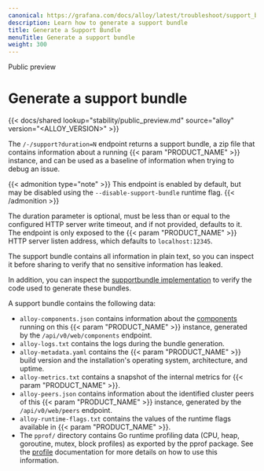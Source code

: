 ```yaml
---
canonical: https://grafana.com/docs/alloy/latest/troubleshoot/support_bundle/
description: Learn how to generate a support bundle
title: Generate a Support Bundle
menuTitle: Generate a support bundle
weight: 300
---
```


<span class="badge docs-labels__stage docs-labels__item">Public preview</span>

# Generate a support bundle

{{< docs/shared lookup="stability/public_preview.md" source="alloy" version="<ALLOY_VERSION>" >}}

The `/-/support?duration=N` endpoint returns a support bundle, a zip file that contains information
about a running {{< param "PRODUCT_NAME" >}} instance, and can be used as a baseline of information when trying
to debug an issue.

{{< admonition type="note" >}}
This endpoint is enabled by default, but may be disabled using the `--disable-support-bundle` runtime flag.
{{< /admonition >}}

The duration parameter is optional, must be less than or equal to the
configured HTTP server write timeout, and if not provided, defaults to it.
The endpoint is only exposed to the {{< param "PRODUCT_NAME" >}} HTTP server listen address, which
defaults to `localhost:12345`.

The support bundle contains all information in plain text, so you can
inspect it before sharing to verify that no sensitive information has leaked.

In addition, you can inspect the [supportbundle implementation](https://github.com/grafana/alloy/tree/internal/service/http/supportbundle.go)
to verify the code used to generate these bundles.

A support bundle contains the following data:
* `alloy-components.json` contains information about the [components][components] running on this {{< param "PRODUCT_NAME" >}} instance, generated by the 
`/api/v0/web/components` endpoint.
* `alloy-logs.txt` contains the logs during the bundle generation.
* `alloy-metadata.yaml` contains the {{< param "PRODUCT_NAME" >}} build version and the installation's operating system, architecture, and uptime.
* `alloy-metrics.txt` contains a snapshot of the internal metrics for {{< param "PRODUCT_NAME" >}}.
* `alloy-peers.json` contains information about the identified cluster peers of this {{< param "PRODUCT_NAME" >}} instance, generated by the 
`/api/v0/web/peers` endpoint.
* `alloy-runtime-flags.txt` contains the values of the runtime flags available in {{< param "PRODUCT_NAME" >}}.
* The `pprof/` directory contains Go runtime profiling data (CPU, heap, goroutine, mutex, block profiles) as exported by the pprof package. See the [profile][profile]
 documentation for more details on how to use this information.

[profile]: ../profile
[components]: ../../get-started/components/
[alloy-repo]: https://github.com/grafana/alloy/issues